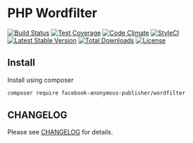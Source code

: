 # PHP Wordfilter

[![Build Status](https://travis-ci.org/Facebook-Anonymous-Publisher/wordfilter.svg?branch=master)](https://travis-ci.org/Facebook-Anonymous-Publisher/wordfilter)
[![Test Coverage](https://codeclimate.com/github/Facebook-Anonymous-Publisher/wordfilter/badges/coverage.svg)](https://codeclimate.com/github/Facebook-Anonymous-Publisher/wordfilter/coverage)
[![Code Climate](https://codeclimate.com/github/Facebook-Anonymous-Publisher/wordfilter/badges/gpa.svg)](https://codeclimate.com/github/Facebook-Anonymous-Publisher/wordfilter)
[![StyleCI](https://styleci.io/repos/69742289/shield)](https://styleci.io/repos/69742289)
[![Latest Stable Version](https://poser.pugx.org/facebook-anonymous-publisher/wordfilter/v/stable?format=flat-square)](https://packagist.org/packages/facebook-anonymous-publisher/wordfilter)
[![Total Downloads](https://poser.pugx.org/facebook-anonymous-publisher/wordfilter/downloads?format=flat-square)](https://packagist.org/packages/facebook-anonymous-publisher/wordfilter)
[![License](https://poser.pugx.org/facebook-anonymous-publisher/wordfilter/license?format=flat-square)](https://packagist.org/packages/facebook-anonymous-publisher/wordfilter)

## Install

Install using composer

```bash
composer require facebook-anonymous-publisher/wordfilter
```

## CHANGELOG

Please see [CHANGELOG](CHANGELOG.md) for details.
